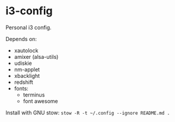 # i3-config

Personal i3 config.

Depends on:

* xautolock
* amixer (alsa-utils)
* udiskie
* nm-applet
* xbacklight
* redshift
* fonts:
    * terminus
    * font awesome

Install with GNU stow: `stow -R -t ~/.config --ignore README.md .`
